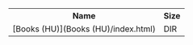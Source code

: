 <table>
<tr><th>Name</th><th>Size</th></tr>
<tr><td>
[Books (HU)](Books (HU)/index.html)
</td><td>DIR</td></tr>
</table>
